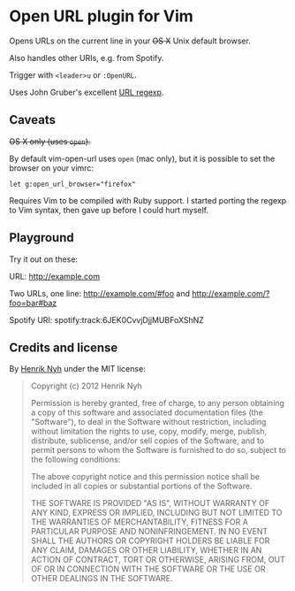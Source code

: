 # Open URL plugin for Vim

Opens URLs on the current line in your <s>OS X</s> Unix default browser.

Also handles other URIs, e.g. from Spotify.

Trigger with `<leader>u` or `:OpenURL`.

Uses John Gruber's excellent [URL regexp](http://daringfireball.net/2010/07/improved_regex_for_matching_urls).


## Caveats

<s>OS X only (uses `open`).</s>

By default vim-open-url uses `open` (mac only), but it is possible to set the
browser on your vimrc:

    let g:open_url_browser="firefox"

Requires Vim to be compiled with Ruby support. I started porting the regexp to Vim syntax, then gave up before I could hurt myself.


## Playground

Try it out on these:

URL: http://example.com

Two URLs, one line: http://example.com/#foo and http://example.com/?foo=bar#baz

Spotify URI: spotify:track:6JEK0CvvjDjjMUBFoXShNZ

## Credits and license

By [Henrik Nyh](http://henrik.nyh.se/) under the MIT license:

>  Copyright (c) 2012 Henrik Nyh
>
>  Permission is hereby granted, free of charge, to any person obtaining a copy
>  of this software and associated documentation files (the "Software"), to deal
>  in the Software without restriction, including without limitation the rights
>  to use, copy, modify, merge, publish, distribute, sublicense, and/or sell
>  copies of the Software, and to permit persons to whom the Software is
>  furnished to do so, subject to the following conditions:
>
>  The above copyright notice and this permission notice shall be included in
>  all copies or substantial portions of the Software.
>
>  THE SOFTWARE IS PROVIDED "AS IS", WITHOUT WARRANTY OF ANY KIND, EXPRESS OR
>  IMPLIED, INCLUDING BUT NOT LIMITED TO THE WARRANTIES OF MERCHANTABILITY,
>  FITNESS FOR A PARTICULAR PURPOSE AND NONINFRINGEMENT. IN NO EVENT SHALL THE
>  AUTHORS OR COPYRIGHT HOLDERS BE LIABLE FOR ANY CLAIM, DAMAGES OR OTHER
>  LIABILITY, WHETHER IN AN ACTION OF CONTRACT, TORT OR OTHERWISE, ARISING FROM,
>  OUT OF OR IN CONNECTION WITH THE SOFTWARE OR THE USE OR OTHER DEALINGS IN
>  THE SOFTWARE.
